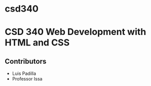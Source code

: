 # csd340
# CSD 340 Web Development with HTML and CSS
## Contributors
+ Luis Padilla
+ Professor Issa
